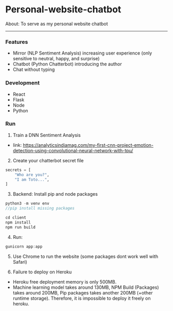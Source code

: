# Personal-website-chatbot
About: To serve as my personal website chatbot 

<hr/>
 
 
### Features
* Mirror (NLP Sentiment Analysis) increasing user experience (only sensitive to neutral, happy, and surprise)
* Chatbot (Python Chatterbot) introducing the author
* Chat without typing

### Development
* React
* Flask
* Node
* Python

### Run


1. Train a DNN Sentiment Analysis 
* link: https://analyticsindiamag.com/my-first-cnn-project-emotion-detection-using-convolutional-neural-network-with-tpu/ 

2. Create your chatterbot secret file
``` python
secrets = [
    "Who are you?",
    "I am Toto...",
] 
```
3. Backend: Install pip and node packages
``` javascript
python3 -m venv env
//pip install missing packages 
```
``` javascript
cd client
npm install
npm run build
```

4. Run:
``` javascript
gunicorn app:app
```

5. Use Chrome to run the website (some packages dont work well with Safari)

6. Failure to deploy on Heroku
* Heroku free deployment memory is only 500MB.
* Machine learning model takes around 130MB, NPM Build (Packages) takes around 200MB, Pip packages takes another 200MB (+other runtime storage). Therefore, it is impossible to deploy it freely on heroku.



